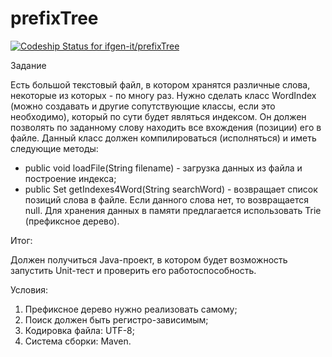 # prefixTree

[![Codeship Status for ifgen-it/prefixTree](https://app.codeship.com/projects/2a4ef3d0-6ece-0137-a84d-2680a1ee510c/status?branch=master)](https://app.codeship.com/projects/347438)

Задание

Есть большой текстовый файл, в котором хранятся различные слова,
некоторые из которых - по многу раз.
Нужно сделать класс WordIndex (можно создавать и другие сопутствующие
классы, если это необходимо), который по сути будет являться индексом.
Он должен позволять по заданному слову находить все вхождения (позиции)
его в файле.
Данный класс должен компилироваться (исполняться) и иметь следующие
методы:
- public void loadFile(String filename) - загрузка данных из файла
и построение индекса;
- public Set<Integer> getIndexes4Word(String searchWord) - возвращает
список позиций слова в файле. Если данного слова нет, то возвращается
null.
Для хранения данных в памяти предлагается использовать Trie (префиксное
дерево).

Итог:

Должен получиться Java-проект, в котором будет возможность запустить
Unit-тест и проверить его работоспособность.

Условия:

1. Префиксное дерево нужно реализовать самому;
2. Поиск должен быть регистро-зависимым;
3. Кодировка файла: UTF-8;
4. Система сборки: Maven.
